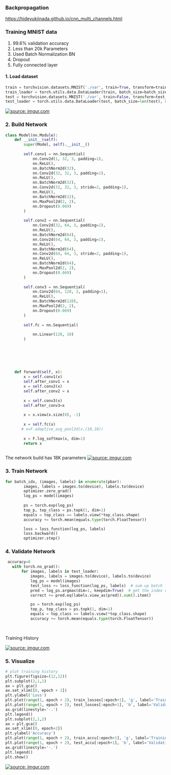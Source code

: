 ### Backpropagation
https://hideyukiinada.github.io/cnn_multi_channels.html







### Training MNIST data

1. 99.6% validation accuracy
2. Less than 20k Parameters
3. Used Batch Normalization BN
4. Dropout
5. Fully connected layer 

#### 1. Load dataset

```python
train = torchvision.datasets.MNIST('./var', train=True, transform=train_transform)
train_loader = torch.utils.data.DataLoader(train, batch_size=batch_size, shuffle=True)
test = torchvision.datasets.MNIST('./var', train=False, transform=test_transform)
test_loader = torch.utils.data.DataLoader(test, batch_size=len(test), shuffle=True)

```
<a href="https://imgur.com/y6ct1fm"><img src="https://i.imgur.com/y6ct1fm.png" title="source: imgur.com" /></a>

### 2. Build Network

```python
class Model(nn.Module):
    def __init__(self):
        super(Model, self).__init__()
        
        self.conv1 = nn.Sequential(
            nn.Conv2d(1, 32, 3, padding=1),
            nn.ReLU(),
            nn.BatchNorm2d(32),
            nn.Conv2d(32, 32, 3, padding=1),
            nn.ReLU(),
            nn.BatchNorm2d(32),
            nn.Conv2d(32, 32, 3, stride=2, padding=1),
            nn.ReLU(),
            nn.BatchNorm2d(32),
            nn.MaxPool2d(2, 2),
            nn.Dropout(0.069)
        )
        
        self.conv2 = nn.Sequential(
            nn.Conv2d(32, 64, 3, padding=1),
            nn.ReLU(),
            nn.BatchNorm2d(64),
            nn.Conv2d(64, 64, 3, padding=1),
            nn.ReLU(),
            nn.BatchNorm2d(64),
            nn.Conv2d(64, 64, 3, stride=2, padding=1),
            nn.ReLU(),
            nn.BatchNorm2d(64),
            nn.MaxPool2d(2, 2),
            nn.Dropout(0.069)
        )
        
        self.conv3 = nn.Sequential(
            nn.Conv2d(64, 128, 3, padding=1),
            nn.ReLU(),
            nn.BatchNorm2d(128),
            nn.MaxPool2d(2, 2),
            nn.Dropout(0.069)
        )
       
        self.fc = nn.Sequential(
            
            nn.Linear(128, 10)
        )

            
        
     
                
        
    def forward(self, x):
        x = self.conv1(x)
        self.after_conv1 = x
        x = self.conv2(x)
        self.after_conv2 = x
        
        x = self.conv3(x)
        self.after_conv3=x
        
        x = x.view(x.size(0), -1)
        
        x = self.fc(x)
       # x=F.adaptive_avg_pool2d(x,(10,10))
        
        x = F.log_softmax(x, dim=1)
        return x
        
 ```
 The network build has 18K parameters
 <a href="https://imgur.com/g0iO3IB"><img src="https://i.imgur.com/g0iO3IB.png" title="source: imgur.com" /></a>

### 3. Train Network

```python
for batch_idx, (images, labels) in enumerate(pbar):
        images, labels = images.to(device), labels.to(device)
        optimizer.zero_grad()
        log_ps = model(images)
        
        ps = torch.exp(log_ps)                
        top_p, top_class = ps.topk(1, dim=1)
        equals = top_class == labels.view(*top_class.shape)
        accuracy += torch.mean(equals.type(torch.FloatTensor))

        loss = loss_function(log_ps, labels)
        loss.backward()
        optimizer.step()
 ```     
     
 ### 4. Validate Network
 
 ```python
  accuracy=0
    with torch.no_grad():
        for images, labels in test_loader:
            images, labels = images.to(device), labels.to(device)
            log_ps = model(images)
            test_loss += loss_function(log_ps, labels)  # sum up batch loss
            pred = log_ps.argmax(dim=1, keepdim=True)  # get the index of the max log-probability
            correct += pred.eq(labels.view_as(pred)).sum().item()

            ps = torch.exp(log_ps)
            top_p, top_class = ps.topk(1, dim=1)
            equals = top_class == labels.view(*top_class.shape)
            accuracy += torch.mean(equals.type(torch.FloatTensor))   
            
            
 ```
 Training History
 
 <a href="https://imgur.com/0UlBdCC"><img src="https://i.imgur.com/0UlBdCC.png" title="source: imgur.com" /></a>
 
     
### 5. Visualize 

```python
# plot training history
plt.figure(figsize=(12,12))
plt.subplot(2,1,1)
ax = plt.gca()
ax.set_xlim([0, epoch + 2])
plt.ylabel('Loss')
plt.plot(range(1, epoch + 2), train_losses[:epoch+1], 'g', label='Training Loss')
plt.plot(range(1, epoch + 2), test_losses[:epoch+1], 'b', label='Validation Loss')
ax.grid(linestyle='-.')
plt.legend()
plt.subplot(2,1,2)
ax = plt.gca()
ax.set_xlim([0, epoch+2])
plt.ylabel('Accuracy')
plt.plot(range(1, epoch + 2), train_accu[:epoch+1], 'g', label='Training Accuracy')
plt.plot(range(1, epoch + 2), test_accu[:epoch+1], 'b', label='Validation Accuracy')
ax.grid(linestyle='-.')
plt.legend()
plt.show()       
```

<a href="https://imgur.com/6RBZy3h"><img src="https://i.imgur.com/6RBZy3h.png" title="source: imgur.com" /></a>






